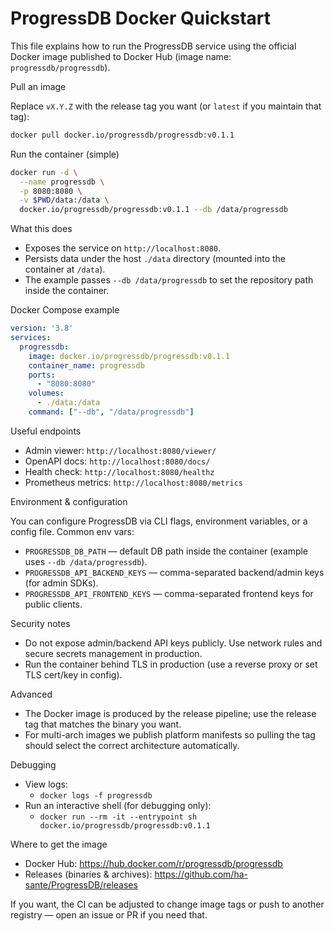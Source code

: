 # ProgressDB Docker Quickstart

This file explains how to run the ProgressDB service using the official Docker image published to Docker Hub (image name: `progressdb/progressdb`).

Pull an image

Replace `vX.Y.Z` with the release tag you want (or `latest` if you maintain that tag):

```sh
docker pull docker.io/progressdb/progressdb:v0.1.1
```

Run the container (simple)

```sh
docker run -d \
  --name progressdb \
  -p 8080:8080 \
  -v $PWD/data:/data \
  docker.io/progressdb/progressdb:v0.1.1 --db /data/progressdb
```

What this does

- Exposes the service on `http://localhost:8080`.
- Persists data under the host `./data` directory (mounted into the container at `/data`).
- The example passes `--db /data/progressdb` to set the repository path inside the container.

Docker Compose example

```yaml
version: '3.8'
services:
  progressdb:
    image: docker.io/progressdb/progressdb:v0.1.1
    container_name: progressdb
    ports:
      - "8080:8080"
    volumes:
      - ./data:/data
    command: ["--db", "/data/progressdb"]
```

Useful endpoints

- Admin viewer: `http://localhost:8080/viewer/`
- OpenAPI docs: `http://localhost:8080/docs/`
- Health check: `http://localhost:8080/healthz`
- Prometheus metrics: `http://localhost:8080/metrics`

Environment & configuration

You can configure ProgressDB via CLI flags, environment variables, or a config file. Common env vars:

- `PROGRESSDB_DB_PATH` — default DB path inside the container (example uses `--db /data/progressdb`).
- `PROGRESSDB_API_BACKEND_KEYS` — comma-separated backend/admin keys (for admin SDKs).
- `PROGRESSDB_API_FRONTEND_KEYS` — comma-separated frontend keys for public clients.

Security notes

- Do not expose admin/backend API keys publicly. Use network rules and secure secrets management in production.
- Run the container behind TLS in production (use a reverse proxy or set TLS cert/key in config).

Advanced

- The Docker image is produced by the release pipeline; use the release tag that matches the binary you want.
- For multi-arch images we publish platform manifests so pulling the tag should select the correct architecture automatically.

Debugging

- View logs:
  - `docker logs -f progressdb`
- Run an interactive shell (for debugging only):
  - `docker run --rm -it --entrypoint sh docker.io/progressdb/progressdb:v0.1.1`

Where to get the image

- Docker Hub: https://hub.docker.com/r/progressdb/progressdb
- Releases (binaries & archives): https://github.com/ha-sante/ProgressDB/releases

If you want, the CI can be adjusted to change image tags or push to another registry — open an issue or PR if you need that.

